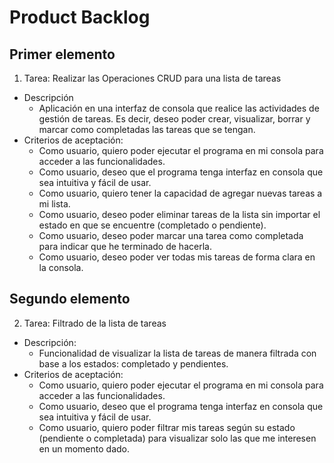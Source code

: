 # Product Backlog

## Primer elemento

1. Tarea: Realizar las Operaciones CRUD para una lista de tareas

- Descripción
  - Aplicación en una interfaz de consola que realice las actividades de gestión de tareas. Es decir, deseo poder crear, visualizar, borrar y marcar como completadas las tareas que se tengan.
- Criterios de aceptación:
  - Como usuario, quiero poder ejecutar el programa en mi consola para acceder a las funcionalidades.
  - Como usuario, deseo que el programa tenga interfaz en consola que sea intuitiva y fácil de usar.
  - Como usuario, quiero tener la capacidad de agregar nuevas tareas a mi lista.
  - Como usuario, deseo poder eliminar tareas de la lista sin importar el estado en que se encuentre (completado o pendiente).
  - Como usuario, deseo poder marcar una tarea como completada para indicar que he terminado de hacerla.
  - Como usuario, deseo poder ver todas mis tareas de forma clara en la consola.

## Segundo elemento

2. Tarea: Filtrado de la lista de tareas

- Descripción:
  - Funcionalidad de visualizar la lista de tareas de manera filtrada con base a los estados: completado y pendientes.
- Criterios de aceptación:
  - Como usuario, quiero poder ejecutar el programa en mi consola para acceder a las funcionalidades.
  - Como usuario, deseo que el programa tenga interfaz en consola que sea intuitiva y fácil de usar.
  - Como usuario, quiero poder filtrar mis tareas según su estado (pendiente o completada) para visualizar solo las que me interesen en un momento dado.
